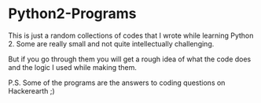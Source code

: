 # Python2-Programs
This is just a random collections of codes that I wrote while learning Python 2.
Some are really small and not quite intellectually challenging.

But if you go through them you will get a rough idea of what the code does and
the logic I used while making them.

P.S. Some of the programs are the answers to coding questions on Hackerearth ;)
